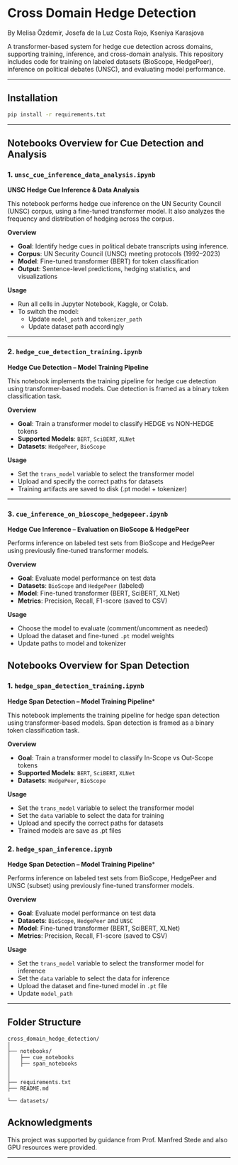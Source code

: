 # Cross Domain Hedge Detection

By Melisa Özdemir, Josefa de la Luz Costa Rojo, Kseniya Karasjova

A transformer-based system for hedge cue detection across domains, supporting training, inference, and cross-domain analysis. This repository includes code for training on labeled datasets (BioScope, HedgePeer), inference on political debates (UNSC), and evaluating model performance.

---

## Installation

```bash
pip install -r requirements.txt
```

---

## Notebooks Overview for Cue Detection and Analysis

### 1. `unsc_cue_inference_data_analysis.ipynb`
**UNSC Hedge Cue Inference & Data Analysis**

This notebook performs hedge cue inference on the UN Security Council (UNSC) corpus, using a fine-tuned transformer model. It also analyzes the frequency and distribution of hedging across the corpus.

**Overview**
- **Goal**: Identify hedge cues in political debate transcripts using inference.
- **Corpus**: UN Security Council (UNSC) meeting protocols (1992–2023)
- **Model**: Fine-tuned transformer (BERT) for token classification
- **Output**: Sentence-level predictions, hedging statistics, and visualizations

**Usage**
- Run all cells in Jupyter Notebook, Kaggle, or Colab.
- To switch the model:
  - Update `model_path` and `tokenizer_path`
  - Update dataset path accordingly

---

### 2. `hedge_cue_detection_training.ipynb`
**Hedge Cue Detection – Model Training Pipeline**

This notebook implements the training pipeline for hedge cue detection using transformer-based models. Cue detection is framed as a binary token classification task.

**Overview**
- **Goal**: Train a transformer model to classify HEDGE vs NON-HEDGE tokens
- **Supported Models**: `BERT`, `SciBERT`, `XLNet`  
- **Datasets**: `HedgePeer`, `BioScope`

**Usage**
- Set the `trans_model` variable to select the transformer model
- Upload and specify the correct paths for datasets
- Training artifacts are saved to disk (.pt model + tokenizer)

---

### 3. `cue_inference_on_bioscope_hedgepeer.ipynb`
**Hedge Cue Inference – Evaluation on BioScope & HedgePeer**

Performs inference on labeled test sets from BioScope and HedgePeer using previously fine-tuned transformer models.

**Overview**
- **Goal**: Evaluate model performance on test data
- **Datasets**: `BioScope` and `HedgePeer` (labeled)
- **Model**: Fine-tuned transformer (BERT, SciBERT, XLNet)
- **Metrics**: Precision, Recall, F1-score (saved to CSV)

**Usage**
- Choose the model to evaluate (comment/uncomment as needed)
- Upload the dataset and fine-tuned `.pt` model weights
- Update paths to model and tokenizer


## Notebooks Overview for Span Detection 

### 1. `hedge_span_detection_training.ipynb`
**Hedge Span Detection – Model Training Pipeline***

This notebook implements the training pipeline for hedge span detection using transformer-based models. Span detection is framed as a binary token classification task.

**Overview**
- **Goal**: Train a transformer model to classify In-Scope vs Out-Scope tokens
- **Supported Models**: `BERT`, `SciBERT`, `XLNet`  
- **Datasets**: `HedgePeer`, `BioScope`

**Usage**
- Set the `trans_model` variable to select the transformer model
- Set the `data` variable to select the data for training
- Upload and specify the correct paths for datasets
- Trained models are save as .pt files

### 2. `hedge_span_inference.ipynb`
**Hedge Span Detection – Model Training Pipeline***

Performs inference on labeled test sets from BioScope, HedgePeer and UNSC (subset) using previously fine-tuned transformer models.

**Overview**
- **Goal**: Evaluate model performance on test data
- **Datasets**: `BioScope`, `HedgePeer` and `UNSC` 
- **Model**: Fine-tuned transformer (BERT, SciBERT, XLNet)
- **Metrics**: Precision, Recall, F1-score (saved to CSV)

**Usage**
- Set the `trans_model` variable to select the transformer model for inference
- Set the `data` variable to select the data for inference
- Upload the dataset and fine-tuned model in `.pt` file
- Update `model_path` 

---

## Folder Structure 

```
cross_domain_hedge_detection/
│
├── notebooks/
│   ├── cue_notebooks
│   ├── span_notebooks
│   
│
├── requirements.txt
├── README.md

└── datasets/   
```


## Acknowledgments

This project was supported by guidance from Prof. Manfred Stede and also GPU resources were provided.

---
